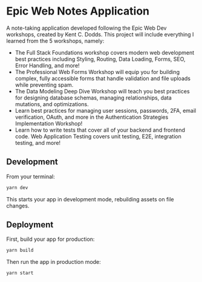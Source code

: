 # Epic Web Notes Application

A note-taking application developed following the Epic Web Dev workshops, created by Kent C. Dodds. This project will include everything I learned from the 5 workshops, namely:
- The Full Stack Foundations workshop covers modern web development best practices including Styling, Routing, Data Loading, Forms, SEO, Error Handling, and more!
- The Professional Web Forms Workshop will equip you for building complex, fully accessible forms that handle validation and file uploads while preventing spam.
- The Data Modeling Deep Dive Workshop will teach you best practices for designing database schemas, managing relationships, data mutations, and optimizations.
- Learn best practices for managing user sessions, passwords, 2FA, email verification, OAuth, and more in the Authentication Strategies Implementation Workshop!
- Learn how to write tests that cover all of your backend and frontend code. Web Application Testing covers unit testing, E2E, integration testing, and more!

## Development

From your terminal:

```sh
yarn dev
```

This starts your app in development mode, rebuilding assets on file changes.

## Deployment

First, build your app for production:

```sh
yarn build
```

Then run the app in production mode:

```sh
yarn start
```
